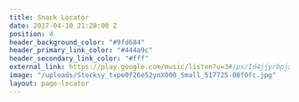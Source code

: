 ```yaml
---
title: Snack Locator
date: 2017-04-10 21:28:00 Z
position: 4
header_background_color: "#9fd684"
header_primary_link_color: "#444a9c"
header_secondary_link_color: "#fff"
external_link: https://play.google.com/music/listen?u=3#/ps/Id4jjyrbpjxos2kh5qels52m5w4
image: "/uploads/Stocksy_txpe0f26e52ynX000_Small_517725-08f0fc.jpg"
layout: page-locator
---
```


